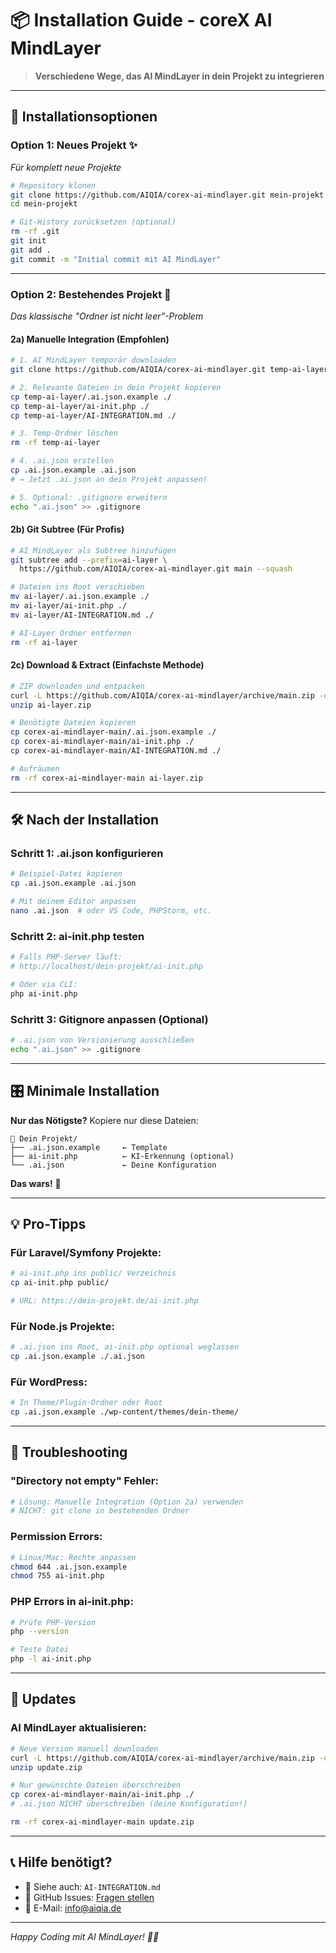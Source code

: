 # 📦 Installation Guide - coreX AI MindLayer

> **Verschiedene Wege, das AI MindLayer in dein Projekt zu integrieren**

---

## 🎯 Installationsoptionen

### **Option 1: Neues Projekt** ✨
*Für komplett neue Projekte*

```bash
# Repository klonen
git clone https://github.com/AIQIA/corex-ai-mindlayer.git mein-projekt
cd mein-projekt

# Git-History zurücksetzen (optional)
rm -rf .git
git init
git add .
git commit -m "Initial commit mit AI MindLayer"
```

---

### **Option 2: Bestehendes Projekt** 🔄
*Das klassische "Ordner ist nicht leer"-Problem*

#### **2a) Manuelle Integration** (Empfohlen)
```bash
# 1. AI MindLayer temporär downloaden
git clone https://github.com/AIQIA/corex-ai-mindlayer.git temp-ai-layer

# 2. Relevante Dateien in dein Projekt kopieren
cp temp-ai-layer/.ai.json.example ./
cp temp-ai-layer/ai-init.php ./
cp temp-ai-layer/AI-INTEGRATION.md ./

# 3. Temp-Ordner löschen
rm -rf temp-ai-layer

# 4. .ai.json erstellen
cp .ai.json.example .ai.json
# → Jetzt .ai.json an dein Projekt anpassen!

# 5. Optional: .gitignore erweitern
echo ".ai.json" >> .gitignore
```

#### **2b) Git Subtree** (Für Profis)
```bash
# AI MindLayer als Subtree hinzufügen
git subtree add --prefix=ai-layer \
  https://github.com/AIQIA/corex-ai-mindlayer.git main --squash

# Dateien ins Root verschieben
mv ai-layer/.ai.json.example ./
mv ai-layer/ai-init.php ./
mv ai-layer/AI-INTEGRATION.md ./

# AI-Layer Ordner entfernen
rm -rf ai-layer
```

#### **2c) Download & Extract** (Einfachste Methode)
```bash
# ZIP downloaden und entpacken
curl -L https://github.com/AIQIA/corex-ai-mindlayer/archive/main.zip -o ai-layer.zip
unzip ai-layer.zip

# Benötigte Dateien kopieren
cp corex-ai-mindlayer-main/.ai.json.example ./
cp corex-ai-mindlayer-main/ai-init.php ./
cp corex-ai-mindlayer-main/AI-INTEGRATION.md ./

# Aufräumen
rm -rf corex-ai-mindlayer-main ai-layer.zip
```

---

## 🛠️ Nach der Installation

### **Schritt 1: .ai.json konfigurieren**
```bash
# Beispiel-Datei kopieren
cp .ai.json.example .ai.json

# Mit deinem Editor anpassen
nano .ai.json  # oder VS Code, PHPStorm, etc.
```

### **Schritt 2: ai-init.php testen**
```bash
# Falls PHP-Server läuft:
# http://localhost/dein-projekt/ai-init.php

# Oder via CLI:
php ai-init.php
```

### **Schritt 3: Gitignore anpassen** (Optional)
```bash
# .ai.json von Versionierung ausschließen
echo ".ai.json" >> .gitignore
```

---

## 🎛️ Minimale Installation

**Nur das Nötigste?** Kopiere nur diese Dateien:

```
📁 Dein Projekt/
├── .ai.json.example     ← Template
├── ai-init.php          ← KI-Erkennung (optional)
└── .ai.json             ← Deine Konfiguration
```

**Das wars!** 🎉

---

## 💡 Pro-Tipps

### **Für Laravel/Symfony Projekte:**
```bash
# ai-init.php ins public/ Verzeichnis
cp ai-init.php public/

# URL: https://dein-projekt.de/ai-init.php
```

### **Für Node.js Projekte:**
```bash
# .ai.json ins Root, ai-init.php optional weglassen
cp .ai.json.example ./.ai.json
```

### **Für WordPress:**
```bash
# In Theme/Plugin-Ordner oder Root
cp .ai.json.example ./wp-content/themes/dein-theme/
```

---

## 🚨 Troubleshooting

### **"Directory not empty" Fehler:**
```bash
# Lösung: Manuelle Integration (Option 2a) verwenden
# NICHT: git clone in bestehenden Ordner
```

### **Permission Errors:**
```bash
# Linux/Mac: Rechte anpassen
chmod 644 .ai.json.example
chmod 755 ai-init.php
```

### **PHP Errors in ai-init.php:**
```bash
# Prüfe PHP-Version
php --version

# Teste Datei
php -l ai-init.php
```

---

## 🔄 Updates

### **AI MindLayer aktualisieren:**
```bash
# Neue Version manuell downloaden
curl -L https://github.com/AIQIA/corex-ai-mindlayer/archive/main.zip -o update.zip
unzip update.zip

# Nur gewünschte Dateien überschreiben
cp corex-ai-mindlayer-main/ai-init.php ./
# .ai.json NICHT überschreiben (deine Konfiguration!)

rm -rf corex-ai-mindlayer-main update.zip
```

---

## 📞 Hilfe benötigt?

- 📖 Siehe auch: `AI-INTEGRATION.md`
- 💬 GitHub Issues: [Fragen stellen](https://github.com/AIQIA/corex-ai-mindlayer/issues)
- 📧 E-Mail: [info@aiqia.de](mailto:info@aiqia.de)

---

*Happy Coding mit AI MindLayer! 🤖✨*
